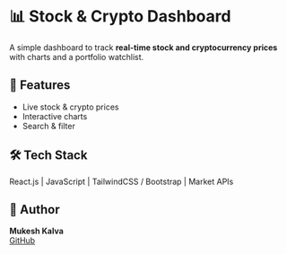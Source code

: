 # 📊 Stock & Crypto Dashboard  

A simple dashboard to track **real-time stock and cryptocurrency prices** with charts and a portfolio watchlist.  

## 🚀 Features  
- Live stock & crypto prices  
- Interactive charts  
- Search & filter  

## 🛠 Tech Stack  
React.js | JavaScript | TailwindCSS / Bootstrap | Market APIs  

## 👤 Author  
**Mukesh Kalva**  
[GitHub](https://github.com/Mukesh-Kalva)  
